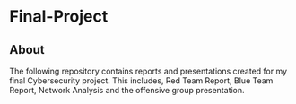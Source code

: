 # Final-Project

## About

The following repository contains reports and presentations created for my final Cybersecurity project. This includes, Red Team Report, Blue Team Report, Network Analysis and the offensive group presentation.
